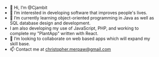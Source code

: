 - 👋 Hi, I’m @Cjambit
- 👀 I’m interested in developing software that improves people's lives. 
- 🌱 I’m currently learning object-oriented programming in Java as well as SQL database design and development. 
- I am also developing my use of JavaScript, PHP, and working to complete my "PlantApp" written with React.
- 💞️ I’m looking to collaborate on web based apps which will expand my skill base.
- 📫 Contact me at christopher.merpaw@gmail.com

<!---
Cjambit/Cjambit is a ✨ special ✨ repository because its `README.md` (this file) appears on your GitHub profile.
You can click the Preview link to take a look at your changes.
--->
